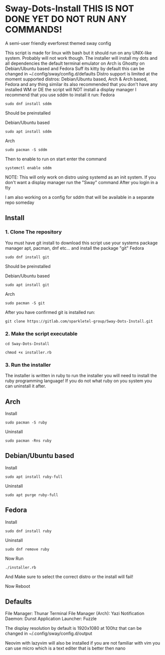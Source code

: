 # Sway-Dots-Install THIS IS NOT DONE YET DO NOT RUN ANY COMMANDS!
A semi-user friendly everforest themed sway config

This script is made for linux with bash
but it should run on any UNIX-like system. Probably will not work though.
The installer will install my dots and all dependencies
the default terminal emulator on Arch is Ghostty on Debian/Ubuntu based and Fedora Suff its kitty by default this can be changed in ~/.config/sway/config.d/defaults
Distro support is limited at the moment supported distros: Debian/Ubuntu based, Arch & Arch based, Fedora and any thing similar
its also recommended that you don't have any installed WM or DE the script will NOT install a display manager I recommend 
that you use sddm to install it run:
Fedora
```
sudo dnf install sddm
```
Should be preinstalled

Debian/Ubuntu based
```
sudo apt install sddm
```
Arch
```
sudo pacman -S sddm
```
Then to enable to run on start enter the command 
```
systemctl enable sddm
```
NOTE: This will only work on distro using systemd as an init system.
If you don't want a display manager run the "Sway" command After you login in a tty

I am also working on a config for sddm that will be available in a separate repo someday


## Install
### 1. Clone The repository
You must have git install to download this script
use your systems package manager apt, pacman, dnf etc... and install the package "git"
Fedora
```
sudo dnf install git 
```
Should be preinstalled

Debian/Ubuntu based
```
sudo apt install git
```
Arch
```
sudo pacman -S git
```
After you have confirmed git is installed run: 
```
git clone https://gitlab.com/sparkletel-group/Sway-Dots-Install.git
```
### 2. Make the script executable
```
cd Sway-Dots-Install
```
```
chmod +x installer.rb
```
### 3. Run the installer
The installer is written in ruby to run the installer you will need to install the ruby programming language!
If you do not what ruby on you system you can uninstall it after.

## Arch

Install
```
sudo pacman -S ruby
```
Uninstall
```
sudo pacman -Rns ruby
```
## Debian/Ubuntu based

Install
```
sudo apt install ruby-full
```
Uninstall
```
sudo apt purge ruby-full
```
## Fedora

Install
```
sudo dnf install ruby
```
Uninstall
```
sudo dnf remove ruby
```
Now Run
```
./installer.rb
```
And Make sure to select the correct distro or the install will fail!

Now Reboot 


## Defaults
File Manager: Thunar
Terminal File Manager (Arch): Yazi
Notification Daemon: Dunst
Application Launcher: Fuzzle

The display resolution by default is 1920x1080 at 100hz that can be changed in ~/.config/sway/config.d/output

Neovim with lazyvim will also be installed if you are not familiar with vim you can use micro which is a text editer that is better then nano 

